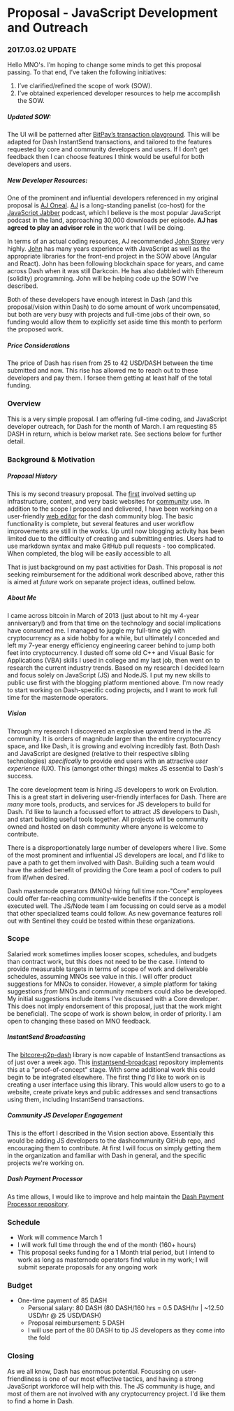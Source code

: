 # Proposal - JavaScript Development and Outreach

### 2017.03.02 UPDATE
Hello MNO's.  I’m hoping to change some minds to get this proposal passing.  To that end, I’ve taken the following initiatives: 

1. I’ve clarified/refined the scope of work (SOW).
2. I’ve obtained experienced developer resources to help me accomplish the SOW.

##### Updated SOW: 
The UI will be patterned after [BitPay’s transaction playground](https://bitcore.io/playground/#/transaction).  This will be adapted for Dash InstantSend transactions, and tailored to the features requested by core and community developers and users.  If I don’t get feedback then I can choose features I think would be useful for both developers and users.

##### New Developer Resources:
One of the prominent and influential developers referenced in my original proposal is [AJ Oneal](https://coolaj86.com/portfolio/).  [AJ](https://github.com/coolaj86?rel=author) is a long-standing panelist (co-host) for the [JavaScript Jabber](https://devchat.tv/js-jabber) podcast, which I believe is the most popular JavaScript podcast in the land, approaching 30,000 downloads per episode.  **AJ has agreed to play an advisor role** in the work that I will be doing.

In terms of an actual coding resources, AJ recommended [John Storey](http://johndangerstorey.com/) very highly.  [John](https://github.com/johndangerstorey) has many years experience with JavaScript as well as the appropriate libraries for the front-end project in the SOW above (Angular and React).  John has been following blockchain space for years, and came across Dash when it was still Darkcoin.  He has also dabbled with Ethereum (solidity) programming.  John will be helping code up the SOW I've described.

Both of these developers have enough interest in Dash (and this proposal/vision within Dash) to do some amount of work uncompensated, but both are very busy with projects and full-time jobs of their own, so funding would allow them to explicitly set aside time this month to perform the proposed work. 

##### Price Considerations
The price of Dash has risen from 25 to 42 USD/DASH between the time submitted and now.  This rise has allowed me to reach out to these developers and pay them.  I forsee them getting at least half of the total funding. 

### Overview
This is a very simple proposal.  I am offering full-time coding, and JavaScript developer outreach, for Dash for the month of March.  I am requesting 85 DASH in return, which is below market rate.  See sections below for further detail.

### Background & Motivation
##### Proposal History
This is my second treasury proposal.  The [first](https://dashcommunity.github.io/proposal-dash-community/) involved setting up infrastructure, content, and very basic websites for [community](https://github.com/dashcommunity) use.  In addition to the scope I proposed and delivered, I have been working on a user-friendly [web editor](https://dashcommunity.github.io/blog/compose/) for the dash community blog.  The basic functionality is complete, but several features and user workflow improvements are still in the works.  Up until now blogging activity has been limited due to the difficulty of creating and submitting entries.  Users had to use markdown syntax and make GitHub pull requests - too complicated.  When completed, the blog will be easily accessible to all.

That is just background on my past activities for Dash.  This proposal is *not* seeking reimbursement for the additional work described above, rather this is aimed at *future* work on separate project ideas, outlined below.

##### About Me
I came across bitcoin in March of 2013 (just about to hit my 4-year anniversary!) and from that time on the technology and social implications have consumed me.  I managed to juggle my full-time gig with cryptocurrency as a side hobby for a while, but ultimately I conceded and left my 7-year energy efficiency engineering career behind to jump both feet into cryptocurrency.  I dusted off some old C++ and Visual Basic for Applications (VBA) skills I used in college and my last job, then went on to research the current industry trends.  Based on my research I decided learn and focus solely on JavaScript (JS) and NodeJS.  I put my new skills to public use first with the blogging platform mentioned above.  I'm now ready to start working on Dash-specific coding projects, and I want to work full time for the masternode operators.

##### Vision
Through my research I discovered an explosive upward trend in the JS community.  It is orders of magnitude larger than the entire cryptocurrency space, and like Dash, it is growing and evolving incredibly fast.  Both Dash and JavaScript are designed (relative to their respective sibling technologies) *specifically* to provide end users with an attractive *user experience* (UX).  This (amongst other things) makes JS essential to Dash's success.  

The core development team is hiring JS developers to work on Evolution.  This is a great start in delivering user-friendly interfaces for Dash.  There are *many* more tools, products, and services for JS developers to build for Dash. I'd like to launch a focussed effort to attract JS developers to Dash, and start building useful tools together.  All projects will be community owned and hosted on dash community where anyone is welcome to contribute.

There is a disproportionately large number of developers where I live.  Some of the most prominent and influential JS developers are local, and I'd like to pave a path to get them involved with Dash.  Building such a team would have the added benefit of providing the Core team a pool of coders to pull from if/when desired.

Dash masternode operators (MNOs) hiring full time non-"Core" employees could offer far-reaching community-wide benefits if the concept is executed well.  The JS/Node team I am focussing on could serve as a model that other specialized teams could follow.  As new governance features roll out with Sentinel they could be tested within these organizations. 

### Scope
Salaried work sometimes implies looser scopes, schedules, and budgets than contract work, but this does not need to be the case.  I intend to provide measurable targets in terms of scope of work and deliverable schedules, assuming MNOs see value in this.  I will offer product suggestions for MNOs to consider.  However, a simple platform for taking suggestions *from* MNOs and community members could also be developed.  My initial suggestions include items I've discussed with a Core developer.  This does not imply endorsement of this proposal, just that the work might be beneficial).  The scope of work is shown below, in order of priority.  I am open to changing these based on MNO feedback.

##### InstantSend Broadcasting
The [bitcore-p2p-dash](https://github.com/dashpay/bitcore-p2p-dash) library is now capable of InstantSend transactions as of just over a week ago.  This [instantsend-broadcast](https://github.com/snogcel/instantsend-broadcast) repository implements this at a "proof-of-concept" stage.  With some additional work this could begin to be integrated elsewhere.  The first thing I'd like to work on is creating a user interface using this library.  This would allow users to go to a website, create private keys and public addresses and send transactions using them, including InstantSend transactions.

##### Community JS Developer Engagement
This is the effort I described in the Vision section above.  Essentially this would be adding JS developers to the dashcommunity GitHub repo, and encouraging them to contribute.  At first I will focus on simply getting them in the organization and familiar with Dash in general, and the specific projects we're working on.

##### Dash Payment Processor
As time allows, I would like to improve and help maintain the [Dash Payment Processor repository](https://github.com/snogcel/dash-payment-processor/issues).

### Schedule
* Work will commence March 1
* I will work full time through the end of the month (160+ hours)
* This proposal seeks funding for a 1 Month trial period, but I intend to work as long as masternode operators find value in my work; I will submit separate proposals for any ongoing work

### Budget
* One-time payment of 85 DASH
  * Personal salary: 80 DASH (80 DASH/160 hrs = 0.5 DASH/hr | ~12.50 USD/hr @ 25 USD/DASH)
  * Proposal reimbursement: 5 DASH
  * I will use part of the 80 DASH to tip JS developers as they come into the fold


### Closing
As we all know, Dash has enormous potential.  Focussing on user-friendliness is one of our most effective tactics, and having a strong JavaScript workforce will help with this.  The JS community is huge, and most of them are not involved with any cryptocurrency project.  I'd like them to find a home in Dash.
